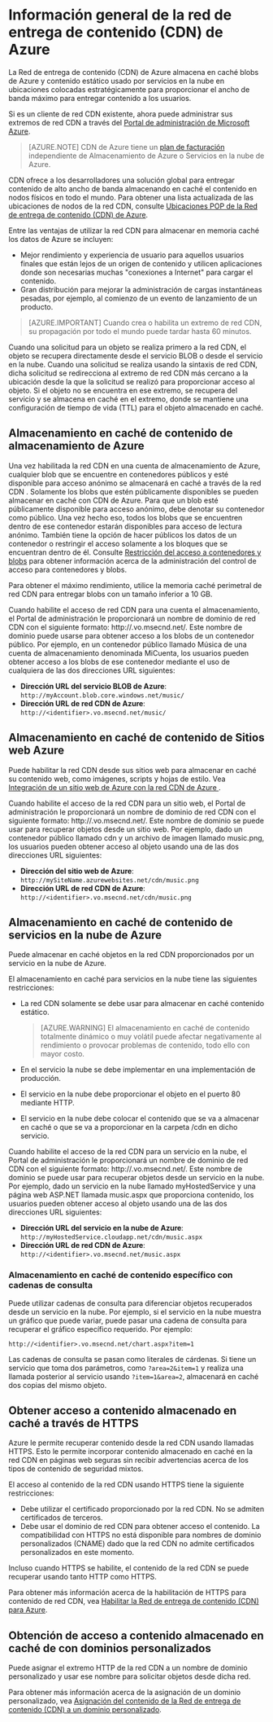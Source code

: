 <properties 
	pageTitle="Información general de la red CDN de Azure" 
	description="Obtenga información acerca de la Red de entrega de contenido (CDN) de Azure y de cómo usarla para ofrecer contenido con alto ancho de banda mediante el almacenamiento en caché de blobs y contenidos estáticos." 
	services="cdn" 
	documentationCenter=".NET" 
	authors="akucer" 
	manager="dwrede" 
	editor=""/>

<tags 
	ms.service="cdn" 
	ms.workload="tbd" 
	ms.tgt_pltfrm="na" 
	ms.devlang="na" 
	ms.topic="article" 
	ms.date="01/06/2015" 
	ms.author="akucer"/>

# Información general de la red de entrega de contenido (CDN) de Azure

La Red de entrega de contenido (CDN) de Azure almacena en caché blobs de Azure y contenido estático usado por servicios en la nube en ubicaciones colocadas estratégicamente para proporcionar el ancho de banda máximo para entregar contenido a los usuarios. 

Si es un cliente de red CDN existente, ahora puede administrar sus extremos de red CDN a través del [Portal de administración de Microsoft Azure](https://manage.windowsazure.com). 


>[AZURE.NOTE] CDN de Azure tiene un [plan de facturación](http://www.microsoft.com/windowsazure/pricing/) independiente de Almacenamiento de Azure o Servicios en la nube de Azure.
 

CDN ofrece a los desarrolladores una solución global para entregar contenido de alto ancho de banda almacenando en caché el contenido en nodos físicos en todo el mundo. Para obtener una lista actualizada de las ubicaciones de nodos de la red CDN, consulte [Ubicaciones POP de la Red de entrega de contenido (CDN) de Azure](http://msdn.microsoft.com/library/azure/gg680302.aspx).

Entre las ventajas de utilizar la red CDN para almacenar en memoria caché los datos de Azure se incluyen:

- Mejor rendimiento y experiencia de usuario para aquellos usuarios finales que están lejos de un origen de contenido y utilicen aplicaciones donde son necesarias muchas "conexiones a Internet" para cargar el contenido.
- Gran distribución para mejorar la administración de cargas instantáneas pesadas, por ejemplo, al comienzo de un evento de lanzamiento de un producto. 


>[AZURE.IMPORTANT] Cuando crea o habilita un extremo de red CDN, su propagación por todo el mundo puede tardar hasta 60 minutos.
 
Cuando una solicitud para un objeto se realiza primero a la red CDN, el objeto se recupera directamente desde el servicio BLOB o desde el servicio en la nube. Cuando una solicitud se realiza usando la sintaxis de red CDN, dicha solicitud se redirecciona al extremo de red CDN más cercano a la ubicación desde la que la solicitud se realizó para proporcionar acceso al objeto. Si el objeto no se encuentra en ese extremo, se recupera del servicio y se almacena en caché en el extremo, donde se mantiene una configuración de tiempo de vida (TTL) para el objeto almacenado en caché.
 
## Almacenamiento en caché de contenido de almacenamiento de Azure

Una vez habilitada la red CDN en una cuenta de almacenamiento de Azure, cualquier blob que se encuentre en contenedores públicos y esté disponible para acceso anónimo se almacenará en caché a través de la red CDN . Solamente los blobs que estén públicamente disponibles se pueden almacenar en caché con CDN de Azure. Para que un blob esté públicamente disponible para acceso anónimo, debe denotar su contenedor como público. Una vez hecho eso, todos los blobs que se encuentren dentro de ese contenedor estarán disponibles para acceso de lectura anónimo. También tiene la opción de hacer públicos los datos de un contenedor o restringir el acceso solamente a los bloques que se encuentran dentro de él. Consulte [Restricción del acceso a contenedores y blobs](http://msdn.microsoft.com/library/azure/dd179354.aspx) para obtener información acerca de la administración del control de acceso para contenedores y blobs.

Para obtener el máximo rendimiento, utilice la memoria caché perimetral de red CDN para entregar blobs con un tamaño inferior a 10 GB.

Cuando habilite el acceso de red CDN para una cuenta el almacenamiento, el Portal de administración le proporcionará un nombre de dominio de red CDN con el siguiente formato: http://<identifier>.vo.msecnd.net/. Este nombre de dominio puede usarse para obtener acceso a los blobs de un contenedor público. Por ejemplo, en un contenedor público llamado Música de una cuenta de almacenamiento denominada MiCuenta, los usuarios pueden obtener acceso a los blobs de ese contenedor mediante el uso de cualquiera de las dos direcciones URL siguientes:

- **Dirección URL del servicio BLOB de Azure**: `http://myAccount.blob.core.windows.net/music/` 
- **Dirección URL de red CDN de Azure**: `http://<identifier>.vo.msecnd.net/music/` 

## Almacenamiento en caché de contenido de Sitios web Azure

Puede habilitar la red CDN desde sus sitios web para almacenar en caché su contenido web, como imágenes, scripts y hojas de estilo. Vea [Integración de un sitio web de Azure con la red CDN de Azure ](cdn-websites-with-cdn.md).

Cuando habilite el acceso de la red CDN para un sitio web, el Portal de administración le proporcionará un nombre de dominio de red CDN con el siguiente formato: http://<identificador>.vo.msecnd.net/. Este nombre de dominio se puede usar para recuperar objetos desde un sitio web. Por ejemplo, dado un contenedor público llamado cdn y un archivo de imagen llamado music.png, los usuarios pueden obtener acceso al objeto usando una de las dos direcciones URL siguientes:

- **Dirección del sitio web de Azure**: `http://mySiteName.azurewebsites.net/cdn/music.png` 
- **Dirección URL de red CDN de Azure**: `http://<identifier>.vo.msecnd.net/cdn/music.png` 
## Almacenamiento en caché de contenido de servicios en la nube de Azure

Puede almacenar en caché objetos en la red CDN proporcionados por un servicio en la nube de Azure. 

El almacenamiento en caché para servicios en la nube tiene las siguientes restricciones: 


- La red CDN solamente se debe usar para almacenar en caché contenido estático.

	>[AZURE.WARNING] El almacenamiento en caché de contenido totalmente dinámico o muy volátil puede afectar negativamente al rendimiento o provocar problemas de contenido, todo ello con mayor costo.
- En el servicio la nube se debe implementar en una implementación de producción.
- El servicio en la nube debe proporcionar el objeto en el puerto 80 mediante HTTP.
- El servicio en la nube debe colocar el contenido que se va a almacenar en caché o que se va a proporcionar en la carpeta /cdn en dicho servicio.

Cuando habilite el acceso de la red CDN para un servicio en la nube, el Portal de administración le proporcionará un nombre de dominio de red CDN con el siguiente formato: http://<identificador>.vo.msecnd.net/. Este nombre de dominio se puede usar para recuperar objetos desde un servicio en la nube. Por ejemplo, dado un servicio en la nube llamado myHostedService y una página web ASP.NET llamada music.aspx que proporciona contenido, los usuarios pueden obtener acceso al objeto usando una de las dos direcciones URL siguientes:


- **Dirección URL del servicio en la nube de Azure**: `http://myHostedService.cloudapp.net/cdn/music.aspx` 
- **Dirección URL de red CDN de Azure**: `http://<identifier>.vo.msecnd.net/music.aspx` 


### Almacenamiento en caché de contenido específico con cadenas de consulta

Puede utilizar cadenas de consulta para diferenciar objetos recuperados desde un servicio en la nube. Por ejemplo, si el servicio en la nube muestra un gráfico que puede variar, puede pasar una cadena de consulta para recuperar el gráfico específico requerido. Por ejemplo: 

`http://<identifier>.vo.msecnd.net/chart.aspx?item=1`

Las cadenas de consulta se pasan como literales de cárdenas. Si tiene un servicio que toma dos parámetros, como `?area=2&item=1` y realiza una llamada posterior al servicio usando `?item=1&area=2`, almacenará en caché dos copias del mismo objeto.
 

## Obtener acceso a contenido almacenado en caché a través de HTTPS


Azure le permite recuperar contenido desde la red CDN usando llamadas HTTPS. Esto le permite incorporar contenido almacenado en caché en la red CDN en páginas web seguras sin recibir advertencias acerca de los tipos de contenido de seguridad mixtos.

El acceso al contenido de la red CDN usando HTTPS tiene la siguiente restricciones:


- Debe utilizar el certificado proporcionado por la red CDN. No se admiten certificados de terceros.
- Debe usar el dominio de red CDN para obtener acceso el contenido. La compatibilidad con HTTPS no está disponible para nombres de dominio personalizados (CNAME) dado que la red CDN no admite certificados personalizados en este momento.



Incluso cuando HTTPS se habilite, el contenido de la red CDN se puede recuperar usando tanto HTTP como HTTPS.

Para obtener más información acerca de la habilitación de HTTPS para contenido de red CDN, vea [Habilitar la Red de entrega de contenido (CDN) para Azure](http://msdn.microsoft.com/library/azure/gg680301.aspx).


## Obtención de acceso a contenido almacenado en caché de con dominios personalizados

Puede asignar el extremo HTTP de la red CDN a un nombre de dominio personalizado y usar ese nombre para solicitar objetos desde dicha red.

Para obtener más información acerca de la asignación de un dominio personalizado, vea [Asignación del contenido de la Red de entrega de contenido (CDN) a un dominio personalizado](http://msdn.microsoft.com/library/azure/gg680307.aspx).


<!--HONumber=49-->